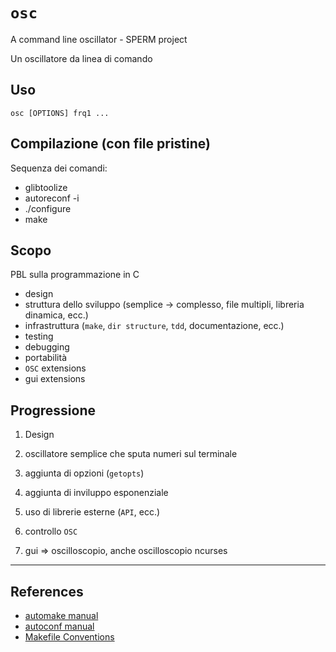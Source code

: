 # `osc`
A command line oscillator - SPERM project

Un oscillatore da linea di comando

## Uso

`osc [OPTIONS] frq1 ...`

## Compilazione (con file pristine)
Sequenza dei comandi:

* glibtoolize
* autoreconf -i
* ./configure
* make

## Scopo

PBL sulla programmazione in C

* design
* struttura dello sviluppo (semplice -> complesso, file multipli, libreria dinamica, ecc.)
* infrastruttura (`make`, `dir structure`, `tdd`, documentazione, ecc.)
* testing
* debugging
* portabilità
* `OSC` extensions
* gui extensions

## Progressione

1. Design

1. oscillatore semplice che sputa numeri sul terminale

1. aggiunta di opzioni (`getopts`)

1. aggiunta di inviluppo esponenziale

1. uso di librerie esterne (`API`, ecc.)

1. controllo `OSC`

1. gui => oscilloscopio, anche oscilloscopio ncurses

----

## References

* [automake manual](https://www.gnu.org/software/automake/manual/html_node/index.html#Top)
* [autoconf manual](https://www.gnu.org/savannah-checkouts/gnu/autoconf/manual/autoconf-2.69/autoconf.html)
* [Makefile Conventions](https://www.gnu.org/prep/standards/html_node/Makefile-Conventions.html#Makefile-Conventions)
